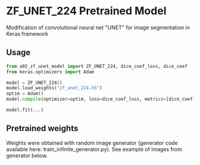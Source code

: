 # ZF_UNET_224 Pretrained Model
Modification of convolutional neural net "UNET" for image segmentation in Keras framework

## Usage

```python
from a02_zf_unet_model import ZF_UNET_224, dice_coef_loss, dice_coef
from keras.optimizers import Adam

model = ZF_UNET_224()
model.load_weights("zf_unet_224.h5")
optim = Adam()
model.compile(optimizer=optim, loss=dice_coef_loss, metrics=[dice_coef])

model.fit(...)
```

## Pretrained weights

Weights were obtained with random image generator (generator code available here: train_infinite_generator.py). See example of images from generator below.

